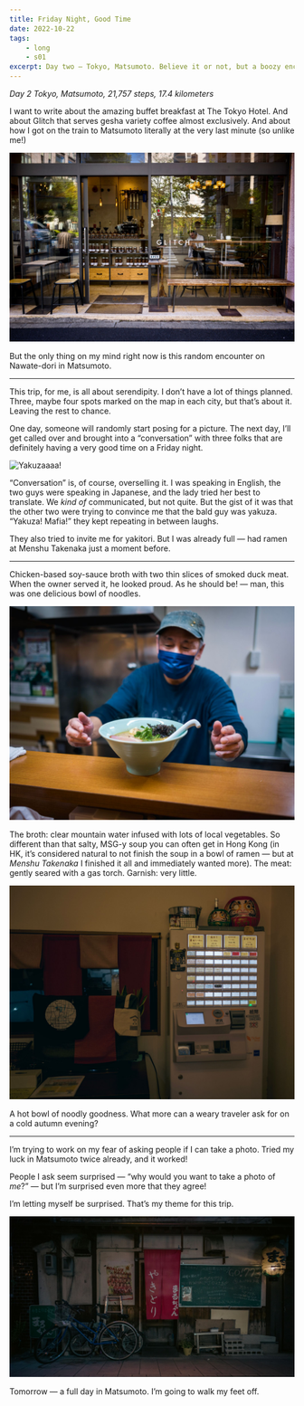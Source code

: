 ```yaml
---
title: Friday Night, Good Time
date: 2022-10-22
tags: 
    - long
    - s01
excerpt: Day two — Tokyo, Matsumoto. Believe it or not, but a boozy encounter with yakuza was my highlight of the day.
---
```

*Day 2*
*Tokyo, Matsumoto, 21,757 steps, 17.4 kilometers*

I want to write about the amazing buffet breakfast at The Tokyo Hotel. And about Glitch that serves gesha variety coffee almost exclusively. And about how I got on the train to Matsumoto literally at the very last minute (so unlike me!)

<img src="./assets/images/fngt1.jpeg" alt="Glitch coffee in Tokyo">

But the only thing on my mind right now is this random encounter on Nawate-dori in Matsumoto.

***

This trip, for me, is all about serendipity. I don’t have a lot of things planned. Three, maybe four spots marked on the map in each city, but that’s about it. Leaving the rest to chance.

One day, someone will randomly start posing for a picture. The next day, I’ll get called over and brought into a “conversation” with three folks that are definitely having a very good time on a Friday night.

<img src="../assets/images/fngt2.jpeg" alt="Yakuzaaaa!">

“Conversation” is, of course, overselling it. I was speaking in English, the two guys were speaking in Japanese, and the lady tried her best to translate. We *kind of* communicated, but not quite. But the gist of it was that the other two were trying to convince me that the bald guy was yakuza. “Yakuza! Mafia!” they kept repeating in between laughs.

They also tried to invite me for yakitori. But I was already full — had ramen at Menshu Takenaka just a moment before.

***

Chicken-based soy-sauce broth with two thin slices of smoked duck meat. When the owner served it, he looked proud. As he should be! — man, this was one delicious bowl of noodles. 

<img src="./assets/images/fngt3.jpeg" alt="Menshu Takenaka">

The broth: clear mountain water infused with lots of local vegetables. So different than that salty, MSG-y soup you can often get in Hong Kong (in HK, it’s considered natural to not finish the soup in a bowl of ramen — but at *Menshu Takenaka* I finished it all and immediately wanted more). The meat: gently seared with a gas torch. Garnish: very little.

<img src="./assets/images/fngt4.jpeg" alt="Ramen ordering machine">

A hot bowl of noodly goodness. What more can a weary traveler ask for on a cold autumn evening?

***

I’m trying to work on my fear of asking people if I can take a photo. Tried my luck in Matsumoto twice already, and it worked!

People I ask seem surprised — “why would you want to take a photo of *me*?” — but I’m surprised even more that they agree!

I’m letting myself be surprised. That’s my theme for this trip.

<img src="./assets/images/fngt5.jpeg" alt="Just a random shop">

Tomorrow — a full day in Matsumoto. I’m going to walk my feet off.